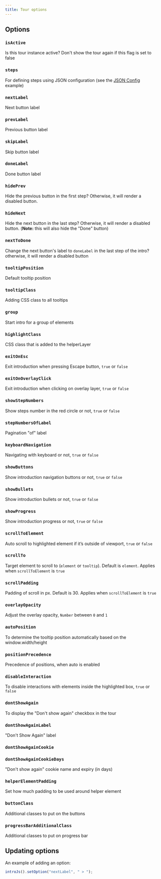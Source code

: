 ```yaml
---
title: Tour options
---
```


## Options

### `isActive`
Is this tour instance active? Don't show the tour again if this flag is set to false

### `steps`
For defining steps using JSON configuration (see the [JSON Config](../examples/basic/json-config.md) example)

### `nextLabel`
Next button label

### `prevLabel`
Previous button label

### `skipLabel`
Skip button label

### `doneLabel`
Done button label

### `hidePrev`
Hide the previous button in the first step? Otherwise, it will render a disabled button.

### `hideNext`
Hide the next button in the last step? Otherwise, it will render a disabled button. (**Note:** this will also hide the "Done" button)

### `nextToDone`
Change the next button's label to `doneLabel` in the last step of the intro? otherwise, it will render a disabled button

### `tooltipPosition`
Default tooltip position

### `tooltipClass`
Adding CSS class to all tooltips

### `group`
Start intro for a group of elements

### `highlightClass`
CSS class that is added to the helperLayer

### `exitOnEsc`
Exit introduction when pressing Escape button, `true` or `false`

### `exitOnOverlayClick`
Exit introduction when clicking on overlay layer, `true` or `false`

### `showStepNumbers`
Show steps number in the red circle or not, `true` or `false`

### `stepNumbersOfLabel`
Pagination "of" label

### `keyboardNavigation`
Navigating with keyboard or not, `true` or `false`

### `showButtons`
Show introduction navigation buttons or not, `true` or `false`

### `showBullets`
Show introduction bullets or not, `true` or `false`

### `showProgress`
Show introduction progress or not, `true` or `false`

### `scrollToElement`
Auto scroll to highlighted element if it’s outside of viewport, `true` or `false`

### `scrollTo`
Target element to scroll to (`element` or `tooltip`). Default is `element`. Applies when `scrollToElement` is `true`

### `scrollPadding`
Padding of scroll in px. Default is 30. Applies when `scrollToElement` is `true`

### `overlayOpacity`
Adjust the overlay opacity, `Number` between `0` and `1`

### `autoPosition`
To determine the tooltip position automatically based on the window.width/height

### `positionPrecedence`
Precedence of positions, when auto is enabled

### `disableInteraction`
To disable interactions with elements inside the highlighted box, `true` or `false`

### `dontShowAgain`
To display the "Don't show again" checkbox in the tour

### `dontShowAgainLabel`
"Don't Show Again" label

### `dontShowAgainCookie`
### `dontShowAgainCookieDays`
"Don't show again" cookie name and expiry (in days)

### `helperElementPadding`
Set how much padding to be used around helper element

### `buttonClass`
Additional classes to put on the buttons

### `progressBarAdditionalClass`
Additional classes to put on progress bar

## Updating options

An example of adding an option:

```javascript
introJs().setOption("nextLabel", " > ");
```
